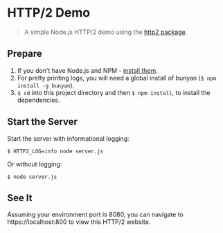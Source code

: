 # HTTP/2 Demo
> A simple Node.js HTTP/2 demo using the [http2 package](https://github.com/molnarg/node-http2).

## Prepare
1. If you don't have Node.js and NPM - [install them](https://docs.npmjs.com/getting-started/installing-node).
2. For pretty printing logs, you will need a global install of bunyan (`$ npm install -g bunyan`).
3. `$ cd` into this project directory and then `$ npm install`, to install the dependencies.

## Start the Server
Start the server with informational logging:
```
$ HTTP2_LOG=info node server.js
```
Or without logging:
```
$ node server.js
```

## See It
Assuming your environment port is 8080, you can navigate to https://localhost:800 to view this HTTP/2 website.